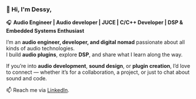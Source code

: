 ### 👋 Hi, I'm Dessy,

🎧 **Audio Engineer | Audio developer | JUCE | C/C++ Developer | DSP & Embedded Systems Enthusiast**

I’m an **audio engineer, developer, and digital nomad** passionate about all kinds of audio technologies.  
I build **audio plugins**, explore **DSP**, and share what I learn along the way.  

If you’re into **audio development**, **sound design**, or **plugin creation**, I’d love to connect — whether it’s for a collaboration, a project, or just to chat about sound and code.  

📫 Reach me via [LinkedIn](https://www.linkedin.com/in/desislava-ilieva-482747158/).  
 

<!---
- ⚡ Fun fact: 
 When you've been a pure raver for years, you can use technical skills to get back to earth ;) haha
d3ssy23/d3ssy23 is a ✨ special ✨ repository because its `README.md` (this file) appears on your GitHub profile.
You can click the Preview link to take a look at your changes.
--->
